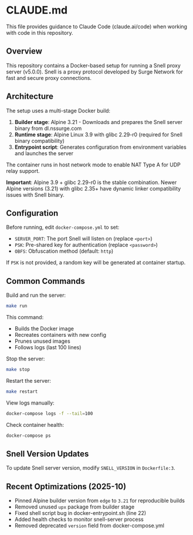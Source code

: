 # CLAUDE.md

This file provides guidance to Claude Code (claude.ai/code) when working with code in this repository.

## Overview

This repository contains a Docker-based setup for running a Snell proxy server (v5.0.0). Snell is a proxy protocol developed by Surge Network for fast and secure proxy connections.

## Architecture

The setup uses a multi-stage Docker build:
1. **Builder stage**: Alpine 3.21 - Downloads and prepares the Snell server binary from dl.nssurge.com
2. **Runtime stage**: Alpine Linux 3.9 with glibc 2.29-r0 (required for Snell binary compatibility)
3. **Entrypoint script**: Generates configuration from environment variables and launches the server

The container runs in host network mode to enable NAT Type A for UDP relay support.

**Important**: Alpine 3.9 + glibc 2.29-r0 is the stable combination. Newer Alpine versions (3.21) with glibc 2.35+ have dynamic linker compatibility issues with Snell binary.

## Configuration

Before running, edit `docker-compose.yml` to set:
- `SERVER_PORT`: The port Snell will listen on (replace `<port>`)
- `PSK`: Pre-shared key for authentication (replace `<password>`)
- `OBFS`: Obfuscation method (default: `http`)

If `PSK` is not provided, a random key will be generated at container startup.

## Common Commands

Build and run the server:
```bash
make run
```

This command:
- Builds the Docker image
- Recreates containers with new config
- Prunes unused images
- Follows logs (last 100 lines)

Stop the server:
```bash
make stop
```

Restart the server:
```bash
make restart
```

View logs manually:
```bash
docker-compose logs -f --tail=100
```

Check container health:
```bash
docker-compose ps
```

## Snell Version Updates

To update Snell server version, modify `SNELL_VERSION` in `Dockerfile:3`.

## Recent Optimizations (2025-10)

- Pinned Alpine builder version from `edge` to `3.21` for reproducible builds
- Removed unused `upx` package from builder stage
- Fixed shell script bug in docker-entrypoint.sh (line 22)
- Added health checks to monitor snell-server process
- Removed deprecated `version` field from docker-compose.yml
